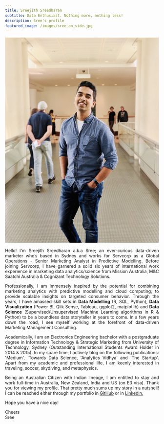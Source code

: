 ```yaml
---
title: Sreejith Sreedharan
subtitle: Data Enthusiast. Nothing more, nothing less!
description: Sree's profile
featured_image: /images/sree_on_side.jpg
---
```


![](/images/sree_on_about.png)

<style>
body {
text-align: justify}
</style>

Hello! I'm Sreejith Sreedharan a.k.a Sree; an ever-curious data-driven marketer who’s based in Sydney and works for Servcorp as a Global Operations - Senior Marketing Analyst in Predictive Modelling. Before joining Servcorp, I have garnered a solid six years of international work experience in marketing data analytics/science from Mission Australia, M&C Saatchi Australia & Cognizant Technology Solutions. 

Professionally, I am immensely inspired by the potential for combining marketing analytics with predictive modelling and cloud computing; to provide scalable insights on targeted consumer behavior. Through the years, I have amassed skill sets in **Data Modelling** (R, SQL, Python), **Data Visualization** (Power BI, Qlik Sense, Tableau, ggplot2, matplotlib) and **Data Science** (Supervised/Unsupervised Machine Learning algorithms in R & Python) to be a boundless data storyteller in years to come. In a few years down the road, I see myself working at the forefront of data-driven Marketing Management Consulting.

Academically, I am an Electronics Engineering bachelor with a postgraduate degree in Information Technology & Strategic Marketing from University of Technology, Sydney (Outstanding International Students Award Holder in 2014 & 2015). In my spare time, I actively blog on the following publications: 'Medium', 'Towards Data Science, 'Analytics Vidhya' and 'The Startup'. Apart from my academic and professional life, I am keenly interested in traveling, soccer, skydiving, and metaphysics. 

Being an Australian Citizen with Indian lineage, I am entitled to stay and work full-time in Australia, New Zealand, India and US (on E3 visa). Thank you for viewing my profile. That pretty much sums up my story in a nutshell! I can be reached either through my portfolio in [GitHub](https://github.com/srees1988) or in [Linkedin.](https://linkedin.com/in/srees1988/)  

Hope you have a nice day!

Cheers  
Sree


